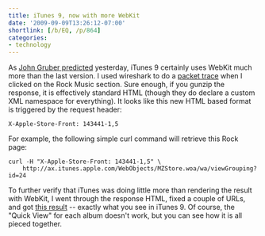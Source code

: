 ```yaml
---
title: iTunes 9, now with more WebKit
date: '2009-09-09T13:26:12-07:00'
shortlink: [/b/EQ, /p/864]
categories:
- technology
---
```

As [John Gruber predicted][] yesterday, iTunes 9 certainly uses WebKit much more than the last version.  I used
wireshark to do a [packet trace][] when I clicked on the Rock Music section. Sure enough, if you gunzip the response, it
is effectively standard HTML (though they do declare a custom XML namespace for everything).  It looks like this new
HTML based format is triggered by the request header:

    X-Apple-Store-Front: 143441-1,5

For example, the following simple curl command will retrieve this Rock page:

    curl -H "X-Apple-Store-Front: 143441-1,5" \
        http://ax.itunes.apple.com/WebObjects/MZStore.woa/wa/viewGrouping?id=24

To further verify that iTunes was doing little more than rendering the result with WebKit, I went through the response
HTML, fixed a couple of URLs, and got [this result][] -- exactly what you see in iTunes 9.  Of course, the "Quick View"
for each album doesn't work, but you can see how it is all pieced together.

[John Gruber predicted]: http://daringfireball.net/2009/09/rock_and_roll_prelude
[packet trace]: itunes-http.txt
[this result]: itunes-response.txt
